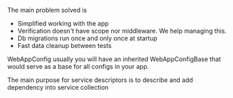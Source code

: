 
The main problem solved is 



- Simplified working with the app
- Verification doesn't have scope nor middleware. We help managing this.
- Db migrations run once and only once at startup
- Fast data cleanup between tests


WebAppConfig usually you will have an inherited WebAppConfigBase that would serve as 
a base for all configs in your app. 

The main purpose for service descriptors is to describe and add dependency into service collection